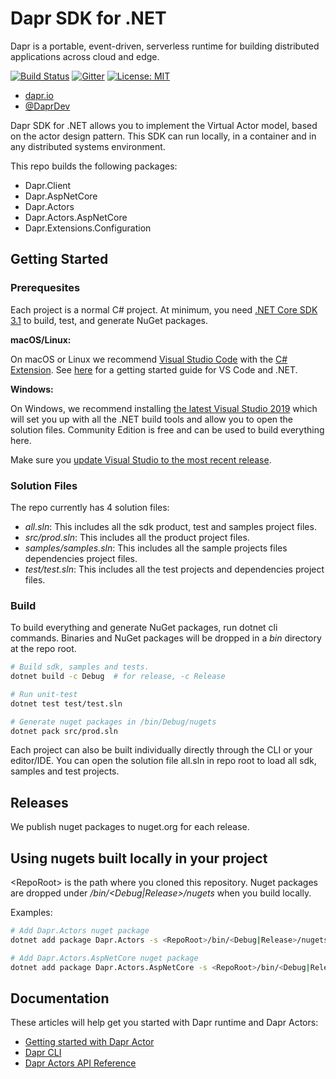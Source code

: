 # Dapr SDK for .NET

Dapr is a portable, event-driven, serverless runtime for building distributed applications across cloud and edge.

[![Build Status](https://github.com/dapr/dotnet-sdk/workflows/build/badge.svg)](https://github.com/dapr/dotnet-sdk/actions?workflow=build)
[![Gitter](https://badges.gitter.im/Dapr/community.svg)](https://gitter.im/Dapr/community?utm_source=badge&utm_medium=badge&utm_campaign=pr-badge)
[![License: MIT](https://img.shields.io/badge/License-MIT-yellow.svg)](https://opensource.org/licenses/MIT)

- [dapr.io](https://dapr.io)
- [@DaprDev](https://twitter.com/DaprDev)


Dapr SDK for .NET allows you to implement the Virtual Actor model, based on the actor design pattern. This SDK can run locally, in a container and in any distributed systems environment.

This repo builds the following packages:

- Dapr.Client
- Dapr.AspNetCore
- Dapr.Actors
- Dapr.Actors.AspNetCore
- Dapr.Extensions.Configuration

## Getting Started

### Prerequesites

Each project is a normal C# project. At minimum, you need [.NET Core SDK 3.1](https://dotnet.microsoft.com/download/dotnet-core/3.1) to build, test, and generate NuGet packages.

**macOS/Linux:**

On macOS or Linux we recommend [Visual Studio Code](https://code.visualstudio.com/) with the [C# Extension](https://marketplace.visualstudio.com/items?itemName=ms-dotnettools.csharp). See [here](https://code.visualstudio.com/docs/languages/dotnet) for a getting started guide for VS Code and .NET.


**Windows:**

On Windows, we recommend installing [the latest Visual Studio 2019](https://www.visualstudio.com/vs/) which will set you up with all the .NET build tools and allow you to open the solution files. Community Edition is free and can be used to build everything here.

Make sure you [update Visual Studio to the most recent release](https://docs.microsoft.com/visualstudio/install/update-visual-studio).



### Solution Files
The repo currently has 4 solution files:
- *all.sln*: This includes all the sdk product, test and samples project files.
- *src/prod.sln*: This includes all the product project files.
- *samples/samples.sln*: This includes all the sample projects files dependencies project files.
- *test/test.sln*: This includes all the test projects and dependencies project files.

### Build

To build everything and generate NuGet packages, run dotnet cli commands. Binaries and NuGet packages will be dropped in a *bin* directory at the repo root.

```bash
# Build sdk, samples and tests.
dotnet build -c Debug  # for release, -c Release

# Run unit-test
dotnet test test/test.sln

# Generate nuget packages in /bin/Debug/nugets
dotnet pack src/prod.sln
```

Each project can also be built individually directly through the CLI or your editor/IDE. You can open the solution file all.sln in repo root to load all sdk, samples and test projects.

## Releases

We publish nuget packages to nuget.org for each release.

## Using nugets built locally in your project

\<RepoRoot\> is the path where you cloned this repository.
Nuget packages are dropped under *<RepoRoot>/bin/<Debug|Release>/nugets* when you build locally.

Examples:
```bash
# Add Dapr.Actors nuget package
dotnet add package Dapr.Actors -s <RepoRoot>/bin/<Debug|Release>/nugets

# Add Dapr.Actors.AspNetCore nuget package
dotnet add package Dapr.Actors.AspNetCore -s <RepoRoot>/bin/<Debug|Release>/nugets
```

## Documentation

These articles will help get you started with Dapr runtime and Dapr Actors:

- [Getting started with Dapr Actor](docs/get-started-dapr-actor.md)
- [Dapr CLI](https://github.com/dapr/cli)
- [Dapr Actors API Reference](https://github.com/dapr/docs/blob/master/reference/api/actors.md)
